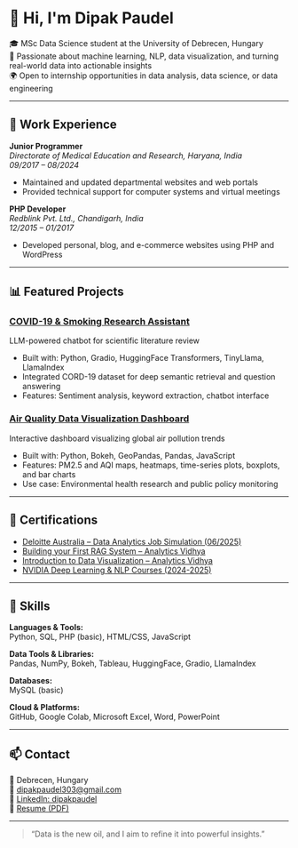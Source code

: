 # 👋 Hi, I'm Dipak Paudel

🎓 MSc Data Science student at the University of Debrecen, Hungary  
🔬 Passionate about machine learning, NLP, data visualization, and turning real-world data into actionable insights  
🌍 Open to internship opportunities in data analysis, data science, or data engineering  

---

## 💼 Work Experience

**Junior Programmer**  
*Directorate of Medical Education and Research, Haryana, India*  
*09/2017 – 08/2024*  
- Maintained and updated departmental websites and web portals  
- Provided technical support for computer systems and virtual meetings

**PHP Developer**  
*Redblink Pvt. Ltd., Chandigarh, India*  
*12/2015 – 01/2017*  
- Developed personal, blog, and e-commerce websites using PHP and WordPress  

---

## 📊 Featured Projects

### [COVID-19 & Smoking Research Assistant](https://github.com/dipakphp/COVID-19-Smoking-Analysis)
LLM-powered chatbot for scientific literature review  
- Built with: Python, Gradio, HuggingFace Transformers, TinyLlama, LlamaIndex  
- Integrated CORD-19 dataset for deep semantic retrieval and question answering  
- Features: Sentiment analysis, keyword extraction, chatbot interface  

### [Air Quality Data Visualization Dashboard](https://github.com/dipakphp/Air_Quality_Dashboard)
Interactive dashboard visualizing global air pollution trends  
- Built with: Python, Bokeh, GeoPandas, Pandas, JavaScript  
- Features: PM2.5 and AQI maps, heatmaps, time-series plots, boxplots, and bar charts  
- Use case: Environmental health research and public policy monitoring  

---

## 📜 Certifications
- [Deloitte Australia – Data Analytics Job Simulation (06/2025)](https://forage-uploads-prod.s3.amazonaws.com/completion-certificates/9PBTqmSxAf6zZTseP/io9DzWKe3PTsiS6GG_9PBTqmSxAf6zZTseP_Mr9WhvdFbKCp8iDy6_1749547812964_completion_certificate.pdf)
- [Building your First RAG System – Analytics Vidhya](https://courses.analyticsvidhya.com/certificates/mq3ovu4n4h)
- [Introduction to Data Visualization – Analytics Vidhya](https://courses.analyticsvidhya.com/certificates/bntbgdonbz)
- [NVIDIA Deep Learning & NLP Courses (2024-2025)](https://learn.nvidia.com/)

---

## 🧠 Skills

**Languages & Tools:**  
Python, SQL, PHP (basic), HTML/CSS, JavaScript

**Data Tools & Libraries:**  
Pandas, NumPy, Bokeh, Tableau, HuggingFace, Gradio, LlamaIndex

**Databases:**  
MySQL (basic)

**Cloud & Platforms:**  
GitHub, Google Colab, Microsoft Excel, Word, PowerPoint  

---

## 📫 Contact

📍 Debrecen, Hungary  
📧 [dipakpaudel303@gmail.com](mailto:dipakpaudel303@gmail.com)  
🔗 [LinkedIn: dipakpaudel](https://www.linkedin.com/in/dipakpaudel/)  
💼 [Resume (PDF)](https://github.com/dipakphp/dipakphp/blob/main/Paudel_Dipak.pdf)

---

> “Data is the new oil, and I aim to refine it into powerful insights.”

